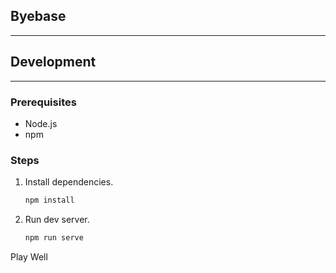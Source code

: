 ## Byebase 
---
## Development
--- 
### Prerequisites
* Node.js 
* npm
### Steps
1. Install dependencies.   
    ```bash 
    npm install
    ```
2. Run dev server.
    ```bash
    npm run serve
    ```
Play Well
